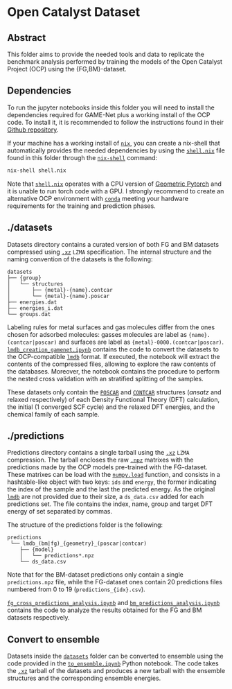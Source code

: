 # Open Catalyst Dataset

## Abstract
This folder aims to provide the needed tools and data to replicate the benchmark
analysis performed by training the models of the Open Catalyst Project (OCP) using the
{FG,BM}-dataset.

## Dependencies
To run the jupyter notebooks inside this folder you will need to install the
dependencies required for GAME-Net plus a working install of the OCP code. To
install it, it is recommended to follow the instructions found in their [Github
repository](https://github.com/Open-Catalyst-Project/ocp).


If your machine has a working install of
[`nix`](https://nixos.org/download.html#nix-install-linux), you can create a
nix-shell that automatically provides the needed dependencies by using the
[`shell.nix`](./shell.nix) file found in this folder through the [`nix-shell`](https://nixos.org/manual/nix/stable/command-ref/nix-shell.html)
command:

``` sh
nix-shell shell.nix
```

Note that [`shell.nix`](./shell.nix) operates with a CPU version of [Geometric
Pytorch](https://pytorch-geometric.readthedocs.io/en/latest/) and it is 
unable to run torch code with a GPU. I strongly recommend to create an alternative
OCP environment with [`conda`](https://docs.conda.io/en/latest/) meeting your
hardware requirements for the training and prediction phases. 

## ./datasets
Datasets directory contains a curated version of both FG and BM datasets
compressed using [`.xz`](https://tukaani.org/xz/xz-file-format-1.1.0.txt) `LZMA`
specification. The internal structure and the naming convention of the datasets
is the following:

```
datasets
├── {group}
│   └── structures
│       ├── {metal}-{name}.contcar
│       └── {metal}-{name}.poscar
├── energies.dat
├── energies_i.dat
└── groups.dat
```

Labeling rules for metal surfaces and gas molecules differ from the ones chosen
for adsorbed molecules: gasses molecules are label as `{name}.(contcar|poscar)`
and surfaces are label as `{metal}-0000.(contcar|poscar)`.
[`lmdb_creation_gamenet.ipynb`](./lmdb_creation_gamenet.ipynb) contains the code
to convert the datasets to the OCP-compatible
[`lmdb`](https://git.openldap.org/openldap/openldap/) format.  If executed, the
notebook will extract the contents of the compressed files, allowing to explore
the raw contents of the databases. Moreover, the notebook contains the procedure
to perform the nested cross validation with an stratified splitting of the
samples.

These datasets only contain the [`POSCAR`](https://www.vasp.at/wiki/index.php/POSCAR) and [`CONTCAR`](https://www.vasp.at/wiki/index.php/CONTCAR) structures (*ansatz* and
relaxed respectively) of each Density Functional Theory (DFT) calculation, the
initial (1 converged SCF cycle) and the relaxed DFT energies, and the chemical
family of each sample. 

## ./predictions
Predictions directory contains a single tarball using the
[`.xz`](https://tukaani.org/xz/xz-file-format-1.1.0.txt) `LZMA` compression. The
tarball encloses the raw
[`.npz`](https://numpy.org/doc/stable/reference/generated/numpy.lib.format.html#module-numpy.lib.format)
matrixes with the predictions made by the OCP models pre-trained with the
FG-dataset. These matrixes can be load with the
[`numpy.load`](https://numpy.org/doc/stable/reference/generated/numpy.load.html)
function, and consists in a hashtable-like object with two keys: `ids` and
`energy`, the former indicating the index of the sample and the last the
predicted energy. As the original
[`lmdb`](https://git.openldap.org/openldap/openldap/) are not provided due to
their size, a `ds_data.csv` added for each predictions set. The file contains
the index, name, group and target DFT energy of set separated by commas.

The structure of the predictions folder is the following:

```
predictions
 └── lmdb_(bm|fg)_{geometry}_(poscar|contcar)
    ├── {model}
    │   └── predictions*.npz
    └── ds_data.csv
```

Note that for the BM-dataset predictions only contain a single `predictions.npz`
file, while the FG-dataset ones contain 20 predictions files numbered from 0 to
19 (`predictions_{idx}.csv`).

[`fg_cross_predictions_analysis.ipynb`](./fg_cross_predictions_analysis.ipynb)
and [`bm_predictions_analysis.ipynb`](./bm_predictions_analysis.ipynb) contains
the code to analyze the results obtained for the FG and BM datasets respectively.

## Convert to ensemble
Datasets inside the [`datasets`](./datasets) folder can be converted to ensemble
using the code provided in the [`to_ensemble.ipynb`](./to_ensemble.ipynb) Python
notebook. The code takes the
[`.xz`](https://tukaani.org/xz/xz-file-format-1.1.0.txt) tarball of the datasets
and produces a new tarball with the ensemble structures and the corresponding
ensemble energies.

